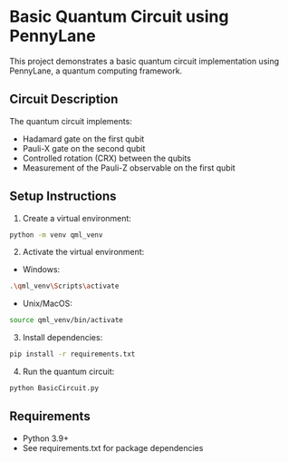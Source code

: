 # Basic Quantum Circuit using PennyLane

This project demonstrates a basic quantum circuit implementation using PennyLane, a quantum computing framework.

## Circuit Description

The quantum circuit implements:
- Hadamard gate on the first qubit
- Pauli-X gate on the second qubit
- Controlled rotation (CRX) between the qubits
- Measurement of the Pauli-Z observable on the first qubit

## Setup Instructions

1. Create a virtual environment:
```bash
python -m venv qml_venv
```

2. Activate the virtual environment:
- Windows:
```bash
.\qml_venv\Scripts\activate
```
- Unix/MacOS:
```bash
source qml_venv/bin/activate
```

3. Install dependencies:
```bash
pip install -r requirements.txt
```

4. Run the quantum circuit:
```bash
python BasicCircuit.py
```

## Requirements
- Python 3.9+
- See requirements.txt for package dependencies 